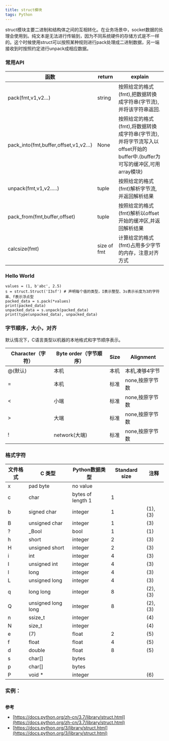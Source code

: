 ```yaml
---
title: struct模块
tags: Python
---
```


struct模块主要二进制和结构体之间的互相转化。在业务场景中，socket数据的处理会使用到。纯文本是无法进行传输到，因为不同系统硬件的存储方式是不一样的。这个时候使用struct可以按照某种规则进行pack处理成二进制数据，另一端
接收到时按照约定进行unpack成相应数据。

### 常用API

|函数 | return|explain|
|----|------|-----|
|pack(fmt,v1,v2…) |   string | 按照给定的格式(fmt),把数据转换成字符串(字节流),并将该字符串返回.|
|pack_into(fmt,buffer,offset,v1,v2…)| None|    按照给定的格式(fmt),将数据转换成字符串(字节流),并将字节流写入以offset开始的buffer中.(buffer为可写的缓冲区,可用array模块)|
|unpack(fmt,v1,v2…..)   | tuple  | 按照给定的格式(fmt)解析字节流,并返回解析结果|
|pack_from(fmt,buffer,offset)   | tuple  | 按照给定的格式(fmt)解析以offset开始的缓冲区,并返回解析结果|
|calcsize(fmt)  | size of fmt |计算给定的格式(fmt)占用多少字节的内存，注意对齐方式|


### Hello World

    values = (1, b'abc', 2.5)
    s = struct.Struct('I3sf') # 声明每个值的类型，I表示整型、3s表示长度为3的字符串、f表示浮点型
    packed_data = s.pack(*values)  
    print(packed_data)
    unpacked_data = s.unpack(packed_data)
    print(type(unpacked_data), unpacked_data)


### 字节顺序，大小，对齐

默认情况下，C语言类型以机器的本地格式和字节顺序表示。

| Character（字符） | Byte order（字节顺序） | Size | Alignment       |
| -------------- | ------------------- | ---- | ------------ |
| @(默认)           | 本机                   | 本机 | 本机,凑够4字节  |
| =                 | 本机                   | 标准 | none,按原字节数 |
| <                 | 小端                   | 标准 | none,按原字节数 |
| >                 | 大端                   | 标准 | none,按原字节数 |
| !                 | network(大端)          | 标准 | none,按原字节数 |

### 格式字符


| 文件格式 | C 类型             | Python数据类型    | Standard size | 注释     |
| -------- | ------------------ | ----------------- | ------------- | -------- |
| x        | pad byte           | no value          |
| c        | char               | bytes of length 1 | 1             |
| b        | signed char        | integer           | 1             | (1),(3)  |
| B        | unsigned char      | integer           | 1             | (3)      |
| ?        | _Bool              | bool              | 1             | (1)      |
| h        | short              | integer           | 2             | (3)      |
| H        | unsigned short     | integer           | 2             | (3)      |
| i        | int                | integer           | 4             | (3)      |
| I        | unsigned int       | integer           | 4             | (3)      |
| l        | long               | integer           | 4             | (3)      |
| L        | unsigned long      | integer           | 4             | (3)      |
| q        | long long          | integer           | 8             | (2), (3) |
| Q        | unsigned long long | integer           | 8             | (2), (3) |
| n        | ssize_t            | integer           |               | (4)      |
| N        | size_t             | integer           |               | (4)      |
| e        | (7)                | float             | 2             | (5)      |
| f        | float              | float             | 4             | (5)      |
| d        | double             | float             | 8             | (5)      |
| s        | char[]             | bytes             |               |
| p        | char[]             | bytes             |               |
| P        | void *             | integer           |               | (6)      |




### 实例：


```Python


```


**参考**
- [https://docs.python.org/zh-cn/3.7/library/struct.html](https://docs.python.org/zh-cn/3.7/library/struct.html)
- [https://docs.python.org/3/library/struct.html](https://docs.python.org/3/library/struct.html)


